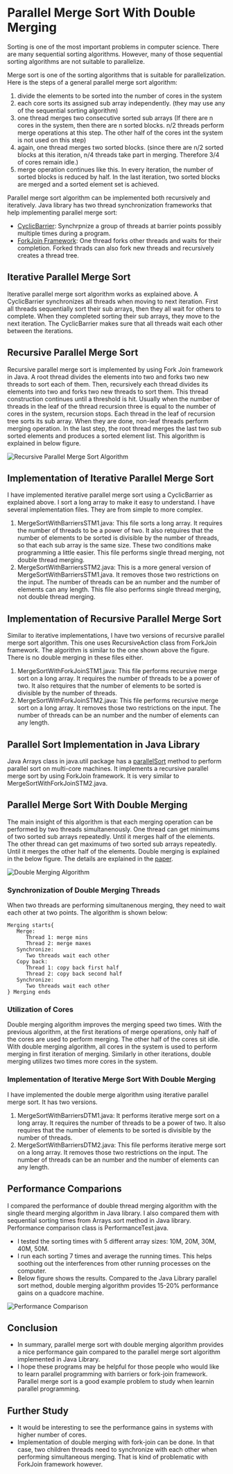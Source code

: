 # Parallel Merge Sort With Double Merging

Sorting is one of the most important problems in computer science. There are many sequential sorting algorithms. However, many of those sequential sorting algorithms are not suitable to parallelize. 

Merge sort is one of the sorting algorithms that is suitable for parallelization. Here is the steps of a general parallel merge sort algorithm: 
1. divide the elements to be sorted into the number of cores in the system
1. each core sorts its assigned sub array independently. (they may use any of the sequential sorting algorithm)
1. one thread merges two consecutive sorted sub arrays (If there are n cores in the system, then there are n sorted blocks. n/2 threads perform merge operations at this step. The other half of the cores int the system is not used on this step)
1. again, one thread merges two sorted blocks. (since there are n/2 sorted blocks at this iteration, n/4 threads take part in merging. Therefore 3/4 of cores remain idle.)
1. merge operation continues like this. In every iteration, the number of sorted blocks is reduced by half. In the last iteration, two sorted blocks are merged and a sorted element set is achieved. 

Parallel merge sort algorithm can be implemented both recursively and iteratively. Java library has two thread synchronization frameworks that help implementing parallel merge sort: 
* [CyclicBarrier](https://docs.oracle.com/javase/8/docs/api/java/util/concurrent/CyclicBarrier.html): Synchrpnize a group of threads at barrier points possibly multiple times during a program. 
* [ForkJoin Framework](https://docs.oracle.com/javase/8/docs/api/java/util/concurrent/ForkJoinTask.html): One thread forks other threads and waits for their completion. Forked thrads can also fork new threads and recursively creates a thread tree. 

## Iterative Parallel Merge Sort
Iterative parallel merge sort algorithm works as explained above. A CyclicBarrier synchronizes all threads when moving to next iteration. First all threads sequentially sort their sub arrays, then they all wait for others to complete. When they completed sorting their sub arrays, they move to the next iteration. The CyclicBarrier makes sure that all threads wait each other between the iterations. 

## Recursive Parallel Merge Sort
Recursive parallel merge sort is implemented by using Fork Join framework in Java. A root thread divides the elements into two and forks two new threads to sort each of them. Then, recursively each thread divides its elements into two and forks two new threads to sort them. This thread construction continues until a threshold is hit. Usually when the number of threads in the leaf of the thread recursion three is equal to the number of cores in the system, recursion stops. Each thread in the leaf of recursion tree sorts its sub array. When they are done, non-leaf threads perform merging operation. In the last step, the root thread merges the last two sub sorted elements and produces a sorted element list. This algorithm is explained in below figure. 

![Recursive Parallel Merge Sort Algorithm](/docs/recursive-pms-3.png)

## Implementation of Iterative Parallel Merge Sort
I have implemented iterative parallel merge sort using a CyclicBarrier as explained above. I sort a long array to make it easy to understand. 
I have several implementation files. They are from simple to more complex. 
1. MergeSortWithBarriersSTM1.java: This file sorts a long array. It requires the number of threads to be a power of two. It also retquires that the number of elements to be sorted is divisible by the number of threads, so that each sub array is the same size. These two conditions make programming a little easier. This file performs single thread merging, not double thread merging. 
1. MergeSortWithBarriersSTM2.java: This is a more general version of MergeSortWithBarriersSTM1.java. It removes those two restrictions on the input. The number of threads can be an number and the number of elements can any length. This file also performs single thread merging, not double thread merging. 

## Implementation of Recursive Parallel Merge Sort
Similar to iterative implementations, I have two versions of recursive parallel merge sort algorithm. This one uses RecursiveAction class from ForkJoin framework. The algorithm is similar to the one shown above the figure. There is no double merging in these files either. 
1. MergeSortWithForkJoinSTM1.java: This file performs recursive merge sort on a long array. It requires the number of threads to be a power of two. It also retquires that the number of elements to be sorted is divisible by the number of threads. 
1. MergeSortWithForkJoinSTM2.java: This file performs recursive merge sort on a long array. It removes those two restrictions on the input. The number of threads can be an number and the number of elements can any length.

## Parallel Sort Implementation in Java Library
Java Arrays class in java.util package has a [parallelSort](https://docs.oracle.com/javase/8/docs/api/java/util/Arrays.html#parallelSort-long:A-) method to perform parallel sort on multi-core machines. It implements a recursive parallel merge sort by using ForkJoin framework. It is very similar to MergeSortWithForkJoinSTM2.java. 

## Parallel Merge Sort With Double Merging
The main insight of this algorithm is that each merging operation can be performed by two threads simultanenously. One thread can get minimums of two sorted sub arrays repeatedly. Until it merges half of the elements. The other thread can get maximums of two sorted sub arrays repeatedly. Until it merges the other half of the elements. Double merging is explained in the below figure. The details are explained in the [paper](http://ieeexplore.ieee.org/document/7036012/). 

![Double Merging Algorithm](/docs/double-merge-2.png)

### Synchronization of Double Merging Threads
When two threads are performing simultanenous merging, they need to wait each other at two points. The algorithm is shown below: 
```
Merging starts{
   Merge: 
      Thread 1: merge mins
      Thread 2: merge maxes
   Synchronize: 
      Two threads wait each other
   Copy back:
      Thread 1: copy back first half
      Thread 2: copy back second half
   Synchronize: 
      Two threads wait each other
} Merging ends
```

### Utilization of Cores
Double merging algorithm improves the merging speed two times. With the previous algorithm, at the first iterations of merge operations, only half of the cores are used to perform merging. The other half of the cores sit idle. With double merging algorithm, all cores in the system is used to perform merging in first iteration of merging. Similarly in other iterations, double merging utilizes two times more cores in the system. 

### Implementation of Iterative Merge Sort With Double Merging
I have implemented the double merge algorithm using iterative parallel merge sort. It has two versions. 
1. MergeSortWithBarriersDTM1.java: It performs iterative merge sort on a long array. It requires the number of threads to be a power of two. It also requires that the number of elements to be sorted is divisible by the number of threads. 
1. MergeSortWithBarriersDTM2.java: This file performs iterative merge sort on a long array. It removes those two restrictions on the input. The number of threads can be an number and the number of elements can any length.

## Performance Comparions
I compared the performance of double thread merging algorithm with the single theard merging algorithm in Java library. I also compared them with sequential sorting times from Arrays.sort method in Java library. Performance comparison class is PerformanceTest.java. 
* I tested the sorting times with 5 different array sizes: 10M, 20M, 30M, 40M, 50M. 
* I run each sorting 7 times and average the running times. This helps soothing out the interferences from other running processes on the computer. 
* Below figure shows the results. Compared to the Java Library parallel sort method, double merging algorithm provides 15-20% performance gains on a quadcore machine. 

![Performance Comparison](/docs/perf-compare.png)

## Conclusion
* In summary, parallel merge sort with double merging algorithm provides a nice performance gain compared to the parallel merge sort algorithm implemented in Java Library. 
* I hope these programs may be helpful for those people who would like to learn parallel programming with barriers or fork-join framework. Parallel merge sort is a good example problem to study when learnin parallel programming. 

## Further Study
* It would be interesting to see the performance gains in systems with higher number of cores. 
* Implementation of double merging with fork-join can be done. In that case, two children threads need to synchronize with each other when performing simultaneous merging. That is kind of problematic with ForkJoin framework however. 
